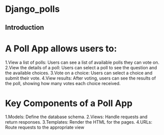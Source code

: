 # Django_polls
## Introduction
# A Poll App allows users to:

1.View a list of polls: Users can see a list of available polls they can vote on.
2.View the details of a poll: Users can select a poll to see the question and the available choices.
3.Vote on a choice: Users can select a choice and submit their vote.
4.View results: After voting, users can see the results of the poll, showing how many votes each choice received.
# Key Components of a Poll App
1.Models: Define the database schema.
2.Views: Handle requests and return responses.
3.Templates: Render the HTML for the pages.
4.URLs: Route requests to the appropriate view

